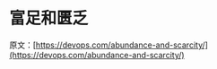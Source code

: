 # 富足和匮乏

原文：[https://devops.com/abundance-and-scarcity/](https://devops.com/abundance-and-scarcity/)